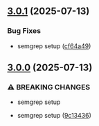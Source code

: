 ## [3.0.1](https://github.com/Reetwiz/fellowblogs-semgrep/compare/v3.0.0...v3.0.1) (2025-07-13)


### Bug Fixes

* semgrep setup ([cf64a49](https://github.com/Reetwiz/fellowblogs-semgrep/commit/cf64a498b191c72b40c612ccff70bbcff2c6b9fa))

## [3.0.0](https://github.com/Reetwiz/fellowblogs-semgrep/compare/9c134366e4efcff19cc4e60631f7c205b6c59847...v3.0.0) (2025-07-13)


### ⚠ BREAKING CHANGES

* semgrep setup

* semgrep setup ([9c13436](https://github.com/Reetwiz/fellowblogs-semgrep/commit/9c134366e4efcff19cc4e60631f7c205b6c59847))

